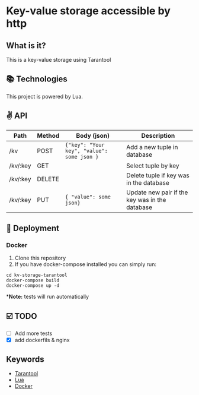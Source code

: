 #  Key-value storage accessible by http
##  What is it?
This is a key-value storage using Tarantool

## 📚 Technologies
This project is powered by Lua.

## ✌️ API
Path | Method | Body (json) | Description
--- | --- | --- | --- 
/kv | POST | ```{"key": "Your key", "value": some json } ``` | Add a new tuple in database
/kv/:key | GET |  | Select tuple by key
/kv/:key | DELETE | | Delete tuple if key was in the database
/kv/:key | PUT | ```{ "value": some json} ``` | Update new pair if the key was in the database

## 📝 Deployment
### Docker
1. Clone this repository
2. If you have docker-compose installed you can simply run:

```
cd kv-storage-tarantool
docker-compose build
docker-compose up -d
```
***Note:** tests will run automatically
## ☑️ TODO
- [ ] Add more tests
- [x] add dockerfils & nginx 

## Keywords
  - [Tarantool](https://www.tarantool.io/en/)
  - [Lua](https://www.lua.org)
  - [Docker](https://hub.docker.com/r/ax4docker/ax_tarantool)
